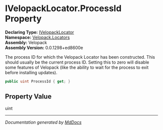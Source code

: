 ﻿<!--  
  <auto-generated>   
    The contents of this file were generated by a tool.  
    Changes to this file may be list if the file is regenerated  
  </auto-generated>   
-->

# IVelopackLocator.ProcessId Property

**Declaring Type:** [IVelopackLocator](../index.md)  
**Namespace:** [Velopack.Locators](../../index.md)  
**Assembly:** Velopack  
**Assembly Version:** 0.0.1298+ed8600e

The process ID for which the Velopack Locator has been constructed. This should usually be the current process ID. Setting this to zero will disable some features of Velopack (like the ability to wait for the process to exit before installing updates).

```csharp
public uint ProcessId { get; }
```

## Property Value

uint

___

*Documentation generated by [MdDocs](https://github.com/ap0llo/mddocs)*
